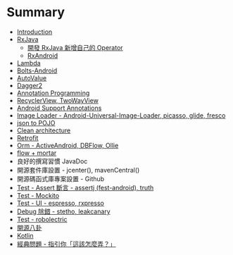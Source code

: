 # Summary

* [Introduction](README.md)
* [RxJava](RxJava.md)
   * [開發 RxJava 新增自己的 Operator](kai_fa_rxjava_xin_zeng_zi_ji_de_operator.md)
   * [RxAndroid](rxandroid.md)
* [Lambda](lambda.md)
* [Bolts-Android](bolts-android.md)
* [AutoValue](autovalue.md)
* [Dagger2](dagger2.md)
* [Annotation Programming](annotation_programming.md)
* [RecyclerView, TwoWayView](recyclerview_twowayview.md)
* [Android Support Annotations](android_support_annotations.md)
* [Image Loader - Android-Universal-Image-Loader, picasso, glide, fresco](image_loader_android-universal-image-loader,_picasso,_glide,_fresco.md)
* [json to POJO](json_to_pojo.md)
* [Clean architecture](clean_architecture.md)
* [Retrofit](retrofit.md)
* [Orm - ActiveAndroid, DBFlow, Ollie](orm_-_activeandroid,_dbflow,_ollie.md)
* [flow + mortar](flow_mortar.md)
* 良好的撰寫習慣 JavaDoc
* 開源套件庫設置 - jcenter(), mavenCentral()
* 開源碼函式庫專案設置 - Github
* [Test - Assert 斷言 - assertj (fest-android), truth](assert_duan_yan_-_assertj__fest_-_android.md)
* [Test - Mockito](mockito.md)
* [Test - UI - espresso, rxpresso](test_-_espresso,_rxpresso.md)
* [Debug 除錯 - stetho, leakcanary](debug_chu_cuo_-_stetho_,_leakcanary.md)
* [Test - robolectric](test_-_robolectric.md)
* [開源八卦](kai_yuan_ba_gua.md)
* [Kotlin](kotlin.md)
* [經典問題 - 指引你「這該怎麼弄？」](jing_dian_wen_ti_-_zhi_yin_ni_300c_zhe_gai_zen_me_nong_ff1f_300d.md)

